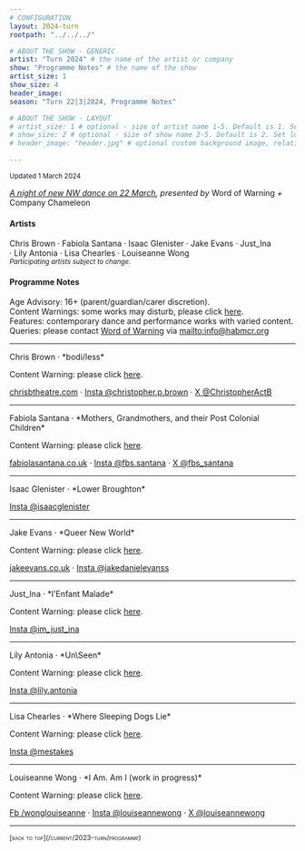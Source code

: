 ```yaml
---
# CONFIGURATION
layout: 2024-turn
rootpath: "../../../"

# ABOUT THE SHOW - GENERIC
artist: "Turn 2024" # the name of the artist or company
show: "Programme Notes" # the name of the show
artist_size: 1
show_size: 4
header_image:  
season: "Turn 22|3|2024, Programme Notes"

# ABOUT THE SHOW - LAYOUT
# artist_size: 1 # optional - size of artist name 1-5. Default is 1. Set longer names to lower values
# show_size: 2 # optional - size of show name 2-5. Default is 2. Set longer names to lower values
# header_image: "header.jpg" # optional custom background image, relative to current page

---
```

<small>Updated 1 March 2024</small>         
        
*[A night of new NW dance on 22 March](/current/2024-turn), presented by* Word of Warning *+* Company Chameleon         
         
#### Artists         
Chris&nbsp;Brown ·&nbsp;Fabiola&nbsp;Santana ·&nbsp;Isaac&nbsp;Glenister ·&nbsp;Jake&nbsp;Evans ·&nbsp;Just_Ina ·&nbsp;Lily&nbsp;Antonia ·&nbsp;Lisa&nbsp;Chearles ·&nbsp;Louiseanne&nbsp;Wong<br><small>*Participating artists subject to change.*</small>         
        
#### Programme Notes         
Age Advisory: 16+ (parent/guardian/carer discretion).<br>Content Warnings: some works may disturb, please click [here](/warnings).<br>Features: contemporary dance and performance works with varied content.<br>Queries: please contact [Word of Warning](/) via <mailto:info@habmcr.org>         
<hr>         
Chris Brown · *bodi/less*         
         
Content Warning: please click [here](/warnings).        
         
<a href="https://chrisbtheatre.com" target="_blank">chrisbtheatre.com</a> · <a href="https://instagram.com/christopher.p.brown" target="_blank">Insta @christopher.p.brown</a> · <a href="https://twitter.com/ChristopherActB" target="_blank">X @ChristopherActB</a>         
<hr>         
Fabiola Santana · *Mothers, Grandmothers, and their Post Colonial Children*         
         
Content Warning: please click [here](/warnings).        
         
<a href="https://fabiolasantana.co.uk" target="_blank">fabiolasantana.co.uk</a> · <a href="https://instagram.com/fbs.santana" target="_blank">Insta @fbs.santana</a> · <a href="https://twitter.com/fbs_santana" target="_blank">X @fbs_santana</a>         
<hr>         
Isaac Glenister · *Lower Broughton*         
         
<a href="https://instagram.com/isaacglenister" target="_blank">Insta @isaacglenister</a>         
<hr>         
Jake Evans · *Queer New World*         
         
Content Warning: please click [here](/warnings).        
         
<a href="https://jakeevans.co.uk" target="_blank">jakeevans.co.uk</a> · <a href="https://instagram.com/jakedanielevanss" target="_blank">Insta @jakedanielevanss</a>         
<hr>         
Just_Ina · *l'Enfant Malade*         
         
Content Warning: please click [here](/warnings).        
         
<a href="https://instagram.com/im_just_ina" target="_blank">Insta @im_just_ina</a>         
<hr>         
Lily Antonia · *Un\Seen*          
         
Content Warning: please click [here](/warnings).        
         
<a href="https://instagram.com/lily.antonia" target="_blank">Insta @lily.antonia</a>         
<hr>         
Lisa Chearles · *Where Sleeping Dogs Lie*         
         
Content Warning: please click [here](/warnings).        
         
<a href="https://instagram.com/mestakes" target="_blank">Insta @mestakes</a>         
<hr>         
Louiseanne Wong · *I Am. Am I (work in progress)*         
         
Content Warning: please click [here](/warnings).        
          
<a href="https://facebook.com/wonglouiseanne" target="_blank">Fb /wonglouiseanne</a> · <a href="https://instagram.com/louiseannewong" target="_blank">Insta @louiseannewong</a> · <a href="https://twitter.com/louiseannewong" target="_blank">X @louiseannewong</a>        
<hr>         
<small><span style='font-variant: small-caps'>[back to top](/current/2023-turn/programme)</span></small>
